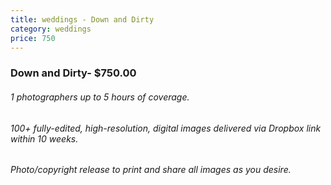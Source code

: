 ```yaml
---
title: weddings - Down and Dirty
category: weddings
price: 750
---
```


### Down and Dirty- $750.00
###### 1 photographers up to 5 hours of coverage.
###### 100+ fully-edited, high-resolution, digital images delivered via Dropbox link within 10 weeks.
###### Photo/copyright release to print and share all images as you desire.